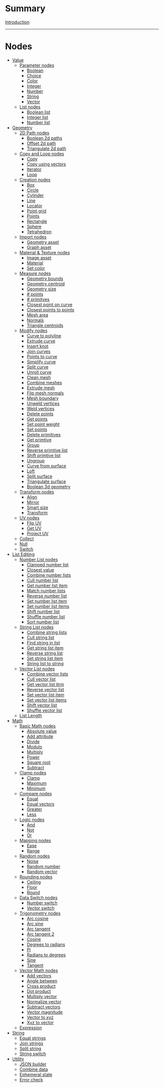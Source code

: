 # Summary

[Introduction]()

---

# Nodes

- [Value]()
  - [Parameter nodes]()
    - [Boolean](nodes\BooleanValue\documentation.md)
    - [Choice](nodes\EnumValue\documentation.md)
    - [Color](nodes\ColorValue\documentation.md)
    - [Integer](nodes\IntegerValue\documentation.md)
    - [Number]()
    - [String]()
    - [Vector]()
  - [List nodes]()
    - [Boolean list]()
    - [Integer list]()
    - [Number list]()
- [Geometry]()
  - [2D Path nodes]()
    - [Boolean 2d paths]()
    - [Offset 2d path]()
    - [Triangulate 2d path]()
  - [Copy and Loop nodes]()
    - [Copy]()
    - [Copy using vectors]()
    - [Iterator]()
    - [Loop]()
  - [Creation nodes]()
    - [Box]()
    - [Circle]()
    - [Cylinder]()
    - [Line]()
    - [Locator]()
    - [Point grid]()
    - [Points]()
    - [Rectangle]()
    - [Sphere]()
    - [Tetrahedron]()
  - [Import nodes]()
    - [Geometry asset]()
    - [Graph asset]()
  - [Material & Texture nodes]()
    - [Image asset]()
    - [Material]()
    - [Set color]()
  - [Measure nodes]()
    - [Geometry bounds]()
    - [Geometry centroid]()
    - [Geometry size]()
    - [# points]()
    - [# primitves]()
    - [Closest point on curve]()
    - [Closest points to points]()
    - [Mesh area]()
    - [Normals]()
    - [Triangle centroids]()
  - [Modify nodes]()
    - [Curve to polyline]()
    - [Extrude curve]()
    - [Insert knot]()
    - [Join curves]()
    - [Points to curve]()
    - [Simplify curve]()
    - [Split curve]()
    - [Unroll curve]()
    - [Clean mesh]()
    - [Combine meshes]()
    - [Extrude mesh]()
    - [Flip mesh normals]()
    - [Mesh boundary]()
    - [Unweld vertices]()
    - [Weld vertices]()
    - [Delete points]()
    - [Get points]()
    - [Set point weight]()
    - [Set points]()
    - [Delete primitives]()
    - [Get primtive]()
    - [Group]()
    - [Reverse primtive list]()
    - [Shift primtive list]()
    - [Ungroup]()
    - [Curve from surface]()
    - [Loft]()
    - [Split surface]()
    - [Triangulate surface]()
    - [Boolean 3d geometry]()
  - [Transform nodes]()
    - [Align]()
    - [Mirror]()
    - [Smart size]()
    - [Transform]()
  - [UV nodes]()
    - [Flip UV]()
    - [Get UV]()
    - [Project UV]()
  - [Collect]()
  - [Null]()
  - [Switch]()
- [List Editing]()
  - [Number List nodes]()
    - [Clamped number list]()
    - [Closest value]()
    - [Combine number lists]()
    - [Cull number list]()
    - [Get number list item]()
    - [Match number lists]()
    - [Reverse number list]()
    - [Set number list item]()
    - [Set number list items]()
    - [Shift number list]()
    - [Shuffle number list]()
    - [Sort number list]()
  - [String List nodes]()
    - [Combine string lists]()
    - [Cull string list]()
    - [Find string in list]()
    - [Get string list item]()
    - [Reverse string list]()
    - [Set string list item]()
    - [String list to string]()
  - [Vector List nodes]()
    - [Combine vector lists]()
    - [Cull vector list]()
    - [Get vector list itrm]()
    - [Reverse vector list]()
    - [Set vector list item]()
    - [Set vector list items]()
    - [Shift vector list]()
    - [Shuffle vector list]()
  - [List Length]()
- [Math]()
  - [Basic Math nodes]()
    - [Absolute value]()
    - [Add attribute]()
    - [Divide]()
    - [Modulo]()
    - [Multiply]()
    - [Power]()
    - [Square root]()
    - [Subtract]()
  - [Clamp nodes]()
    - [Clamp]()
    - [Maximum]()
    - [Minimum]()
  - [Compare nodes]()
    - [Equal]()
    - [Equal vectors]()
    - [Greater]()
    - [Less]()
  - [Logic nodes]()
    - [And]()
    - [Not]()
    - [Or]()
  - [Mapping nodes]()
    - [Ease]()
    - [Range]()
  - [Random nodes]()
    - [Noise]()
    - [Random number]()
    - [Random vector]()
  - [Rounding nodes]()
    - [Ceiling]()
    - [Floor]()
    - [Round]()
  - [Data Switch nodes]()
    - [Number switch]()
    - [Vector switch]()
  - [Trigonometry nodes]()
    - [Arc cosine]()
    - [Arc sine]()
    - [Arc tangent]()
    - [Arc tangent 2]()
    - [Cosine]()
    - [Degrees to radians]()
    - [Pi]()
    - [Radians to degrees]()
    - [Sine]()
    - [Tangent]()
  - [Vector Math nodes]()
    - [Add vectors]()
    - [Angle between]()
    - [Cross product]()
    - [Dot product]()
    - [Multiply vector]()
    - [Normalize vector]()
    - [Subtract vectors]()
    - [Vector magnitude]()
    - [Vector to xyz]()
    - [Xyz to vector]()
  - [Expression]()
- [String]()
  - [Equal strings]()
  - [Join strings]()
  - [Split string]()
  - [String switch]()
- [Utility]()
  - [JSON builder]()
  - [Combine data]()
  - [Ephemeral state]()
  - [Error check]()
